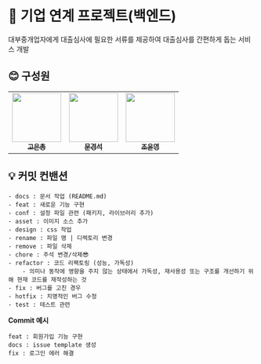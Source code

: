 # 📌 기업 연계 프로젝트(백엔드)
대부중개업자에게 대출심사에 필요한 서류를 제공하여 대출심사를 간편하게 돕는 서비스 개발

## 😊 구성원
<table>
  <tbody>
    <tr>
      <td align="center"><a href="https://github.com/godori93"><img src= "https://avatars.githubusercontent.com/u/114288705?v=4" width="100px" alt=""/><br /><sub><b>고은총 </b></sub></a><br /></td>
      <td align="center"><a href="https://github.com/moon-July5"><img src="https://avatars.githubusercontent.com/u/60730405?v=4" width="100px" alt=""/><br /><sub><b>문경석 </b></sub></a><br /></td>
      <td align="center"><a href="https://github.com/dont-octopus"><img src="https://avatars.githubusercontent.com/u/113498516?v=4" width="100px" alt=""/><br /><sub><b>조윤영 </b></sub></a><br /></td>
   </tr>
  </tbody>
</table>

## 💡 커밋 컨밴션
```
- docs : 문서 작업 (README.md)
- feat : 새로운 기능 구현
- conf : 설정 파일 관련 (패키지, 라이브러리 추가)
- asset : 이미지 소스 추가
- design : css 작업
- rename : 파일 명 | 디렉토리 변경
- remove : 파일 삭제
- chore : 주석 변경/삭제😎
- refactor : 코드 리팩토링 (성능, 가독성)
    - 의미나 동작에 영향을 주지 않는 상태에서 가독성, 재사용성 또는 구조를 개선하기 위해 현재 코드를 재작성하는 것
- fix : 버그를 고친 경우
- hotfix : 치명적인 버그 수정
- test : 테스트 관련
```
**Commit 예시**
```
feat : 회원가입 기능 구현
docs : issue template 생성
fix : 로그인 에러 해결
```
